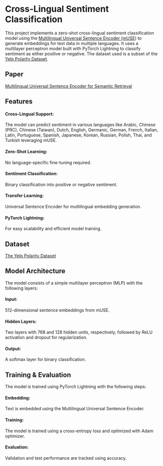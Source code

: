 # Cross-Lingual Sentiment Classification
This project implements a zero-shot cross-lingual sentiment classification model using the [Multilingual Universal Sentence Encoder (mUSE](https://www.kaggle.com/models/google/universal-sentence-encoder/tensorFlow1/multilingual/1?tfhub-redirect=true)) to generate embeddings for text data in multiple languages. It uses a multilayer perceptron model built with PyTorch Lightning to classify sentiment as either positive or negative. The dataset used is a subset of the [Yelp Polarity Dataset](https://huggingface.co/datasets/fancyzhx/yelp_polarity).

## Paper
[Multilingual Universal Sentence Encoder for Semantic Retrieval](https://arxiv.org/pdf/1907.04307)

## Features
#### Cross-Lingual Support: 
The model can predict sentiment in various languages like Arabic,
Chinese (PRC), Chinese (Taiwan), Dutch, English, Germanic, German, French, Italian, Latin, Portuguese, Spanish, Japanese, Korean, Russian, Polish, Thai, and Turkish leveraging mUSE.
#### Zero-Shot Learning: 
No language-specific fine-tuning required.
#### Sentiment Classification: 
Binary classification into positive or negative sentiment.
#### Transfer Learning: 
Universal Sentence Encoder for multilingual embedding generation.
#### PyTorch Lightning: 
For easy scalability and efficient model training.

## Dataset
[The Yelp Polarity Dataset](https://huggingface.co/datasets/fancyzhx/yelp_polarity)

## Model Architecture
The model consists of a simple multilayer perceptron (MLP) with the following layers:

#### Input: 
512-dimensional sentence embeddings from mUSE.
#### Hidden Layers: 
Two layers with 768 and 128 hidden units, respectively, followed by ReLU activation and dropout for regularization.
#### Output: 
A softmax layer for binary classification.

## Training & Evaluation
The model is trained using PyTorch Lightning with the following steps:

#### Embedding: 
Text is embedded using the Multilingual Universal Sentence Encoder.
#### Training: 
The model is trained using a cross-entropy loss and optimized with Adam optimizer.
#### Evaluation: 
Validation and test performance are tracked using accuracy.
